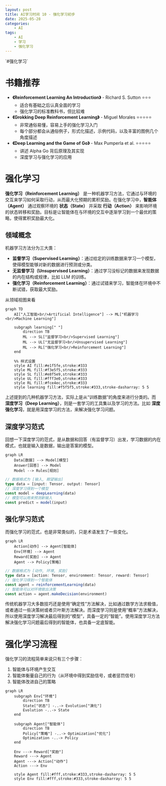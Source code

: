 ```yaml
---
layout: post
title: AI学习时间 10 - 强化学习初步
date: 2025-05-28
categories:
    - AI
tags:
    - AI
    - 学习
    - 强化学习
---
```


<div class="theme-color-blue" markdown=1>
`#强化学习`
</div>

# 书籍推荐

- **《Reinforcement Learning An Introduction》** - Richard S. Sutton ⭐⭐⭐
  - 适合有基础之后认真全面的学习
  - 强化学习的标准教科书，但比较难
- **《Grokking Deep Reinforcement Learning》** - Miguel Morales ⭐⭐⭐⭐⭐
  - 非常通俗易懂，容易上手的强化学习入门
  - 每个部分都会从通俗例子，形式化描述，示例代码，以及丰富的图例几个角度描述
- **《Deep Learning and the Game of Go》** - Max Pumperla et al. ⭐⭐⭐⭐⭐
  - 讲述 Alpha Go 背后原理及其实现
  - 深度学习与强化学习的应用

# 强化学习

**强化学习（Reinforcement Learning）** 是一种机器学习方法，它通过与环境的交互来学习如何采取行动，从而最大化预期的累积奖励。在强化学习中，**智能体（Agent）** 通过观察环境的 **状态（State）** 并采取 **行动（Action）** 来影响环境的状态转移和奖励。目标是让智能体在与环境的交互中逐渐学习到一个最优的策略，使得累积奖励最大化。

## 领域概念

机器学习方法分为三大类：

- **监督学习（Supervised Learning）**：通过给定的训练数据来学习一个模型，使得模型能够对新的数据进行预测或分类。
- **无监督学习（Unsupervised Learning）**：通过学习没标记的数据来发现数据的内在结构或规律，比如 LLM 的训练。
- **强化学习（Reinforcement Learning）**：通过试错来学习，智能体在环境中不断试错，获取最大奖励。

从领域视图来看

```mermaid
graph TD
    AI["人工智能<br/>Artificial Intelligence"] --> ML["机器学习<br/>Machine Learning"]
    
    subgraph learning[" "]
        direction TB
        ML --> SL["监督学习<br/>Supervised Learning"]
        ML --> UL["无监督学习<br/>Unsupervised Learning"]
        ML --> RL["强化学习<br/>Reinforcement Learning"]
    end
    
    %% 样式设置
    style AI fill:#e1f5fe,stroke:#333
    style ML fill:#f3e5f5,stroke:#333
    style SL fill:#e8f5e9,stroke:#333
    style UL fill:#fff3e0,stroke:#333
    style RL fill:#fce4ec,stroke:#333
    style learning fill:#f5f5f5,stroke:#333,stroke-dasharray: 5 5
```

上述提到的几种机器学习方法，实际上是从“训练数据”的角度来进行分类的。而 **深度学习（Deep Learning）**，则是一套学习的工具集以及学习的方法。比如 **深度强化学习**，就是用深度学习的方法，来解决强化学习问题。

## 深度学习范式

回想一下深度学习的范式，是从数据和回答（有监督学习）出发，学习数据的内在模式，也就是输入是数据，输出是答案的模型。

```mermaid
graph LR
    Data[数据] --> Model[模型]
    Answer[回答] --> Model
    Model --> Rules[规则]
```

```ts
// 数据格式为 [输入, 期望输出]
type data = [input: Tensor, output: Tensor]
// 深度学习得到一个模型
const model = deepLearning(data)
// 模型可以用来预测新输入
const predict = model(input)
```

## 强化学习范式

而强化学习的范式，也是非常类似的，只是术语发生了一些变化。

```mermaid
graph LR
    Action[动作] --> Agent[智能体]
    Env[环境] --> Agent
    Reward[奖励] --> Agent 
    Agent --> Policy[策略]
```

```ts
// 数据格式为 [动作, 环境, 奖励]
type data = [action: Tensor, environment: Tensor, reward: Tensor]
// 强化学习得到一个智能体
const agent = reinforcementLearning(data)
// 智能体可以对环境做出决策
const action = agent.makeDecision(environment)
```

传统机器学习大多数技巧还是使用“确定性”方法解决，比如通过数学方法求极值，或者通过一些决策树或者贝叶斯方法解决。而深度学习则是使用“概率”方法解决，所以使用深度学习解决最后得到的“模型”，具备一定的“智能”。使用深度学习方法解决强化学习问题最后得到的智能体，也具备一定底智能。

# 强化学习流程

强化学习的流程简单来说只有三个步骤：

1. 智能体与环境产生交互
2. 智能体衡量自己的行为（从环境中得到奖励信号，或者惩罚信号）
3. 智能体改进自己的策略

```mermaid
graph LR
    subgraph Env["环境"]
        direction TB
        State["状态"] -..-> Evolution["演化"]
        Evolution -..-> State
    end

    subgraph Agent["智能体"]
        direction TB
        Policy["策略"] -..-> Optimization["优化"]
        Optimization -..-> Policy
    end

    Env ---> Reward["奖励"]
    Reward ---> Agent
    Agent ---> Action["动作"]
    Action ---> Env

    style Agent fill:#fff,stroke:#333,stroke-dasharray: 5 5
    style Env fill:#fff,stroke:#333,stroke-dasharray: 5 5
```
